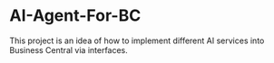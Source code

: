 # AI-Agent-For-BC
This project is an idea of how to implement different AI services into Business Central via interfaces.
